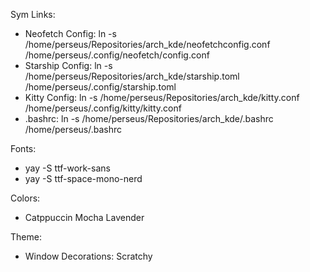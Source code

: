 Sym Links:
- Neofetch Config: ln -s /home/perseus/Repositories/arch_kde/neofetchconfig.conf /home/perseus/.config/neofetch/config.conf
- Starship Config: ln -s /home/perseus/Repositories/arch_kde/starship.toml /home/perseus/.config/starship.toml
- Kitty Config: ln -s /home/perseus/Repositories/arch_kde/kitty.conf /home/perseus/.config/kitty/kitty.conf
- .bashrc: ln -s /home/perseus/Repositories/arch_kde/.bashrc /home/perseus/.bashrc

Fonts:
- yay -S ttf-work-sans
- yay -S ttf-space-mono-nerd

Colors:
- Catppuccin Mocha Lavender

Theme:
- Window Decorations: Scratchy
